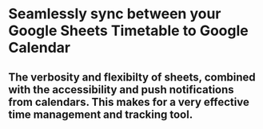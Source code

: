 <h1>Seamlessly sync between your Google Sheets Timetable to Google Calendar</h1>
<h2>The verbosity and flexibilty of sheets, combined with the accessibility and push notifications from calendars. This makes for a very effective time management and tracking tool.</h2>
